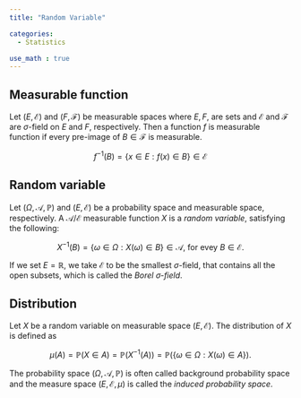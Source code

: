 ```yaml
---
title: "Random Variable"

categories:
  - Statistics

use_math : true
---
```



## Measurable function
Let $(E, \mathcal{E})$ and $(F, \mathcal{F})$ be measurable spaces where  $E,F,$ are sets and $\mathcal{E}$ and $\mathcal{F}$ are $\sigma$-field on $E$ and $F$, respectively. Then a function $f$ is measurable function if every pre-image of $B \in \mathcal{F}$ is measurable.

$$  f^{-1}(B) = \{ x \in E: f(x) \in B \}  \in \mathcal{E} $$

## Random variable
Let $(\Omega, \mathcal{A}, \mathbb{P})$  and $(E, \mathcal{E})$ be a probability space and measurable space, respectively.  A $\mathcal{A}/\mathcal{E}$ measurable function $X$ is a  *random variable*, satisfying the following:

$$ X^{-1}(B) = \{ \omega \in \Omega: X(\omega) \in B \} \in \mathcal{A}  \text{, for evey } B \in \mathcal{E}.$$

If we set $E  = \mathbb{R}$, we take $\mathcal{E}$ to be the smallest $\sigma$-field, that contains   all the open subsets, which is called the *Borel $\sigma$-field*. 

## Distribution
Let $X$ be a random variable on measurable space $(E, \mathcal{E})$. The distribution of $X$ is defined as 

$$\mu(A) =  \mathbb{P}(X \in A) = \mathbb{P}(X^{-1}(A))  = \mathbb{P}(\{ \omega \in \Omega: X(\omega)\in A\}).$$

The probability space $(\Omega, \mathcal{A}, \mathbb{P})$ is often called background probability space and the measure space $(E, \mathcal{E}, \mu)$ is called the *induced probability space*.
